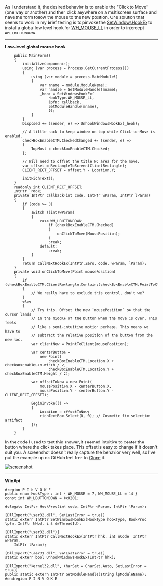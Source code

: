 As I understand it, the desired behavior is to enable the "Click to Move" (one way or another) and then click anywhere on a multiscreen surface and have the form follow the mouse to the new position. One solution that seems to work in my brief testing is to pinvoke the [SetWindowsHookEx](http://pinvoke.net/default.aspx/user32/SetWindowsHookEx.html) to install a global low level hook for [WH_MOUSE_LL](https://learn.microsoft.com/en-us/windows/win32/winmsg/about-hooks#wh_mouse_ll) in order to intercept `WM_LBUTTONDOWN`.
***

**Low-level global mouse hook**

        public MainForm()
        {
            InitializeComponent();
            using (var process = Process.GetCurrentProcess())
            {
                using (var module = process.MainModule!)
                {
                    var mname = module.ModuleName!;
                    var handle = GetModuleHandle(mname);
                    _hook = SetWindowsHookEx(
                        HookType.WH_MOUSE_LL,
                        lpfn: callback,
                        GetModuleHandle(mname),
                        0);
                }
            }
            Disposed += (sender, e) => UnhookWindowsHookEx(_hook);

            // A little hack to keep window on top while Click-to-Move is enabled.
            checkBoxEnableCTM.CheckedChanged += (sender, e) =>
            {
                TopMost = checkBoxEnableCTM.Checked;
            };

            // Will need to offset the title NC area for the move.
            var offset = RectangleToScreen(ClientRectangle);
            CLIENT_RECT_OFFSET = offset.Y - Location.Y;

            initRichText();
        }
        readonly int CLIENT_RECT_OFFSET;
        IntPtr _hook;
        private IntPtr callback(int code, IntPtr wParam, IntPtr lParam)
        {
            if (code >= 0)
            {
                switch ((int)wParam)
                {
                    case WM_LBUTTONDOWN:
                        if (checkBoxEnableCTM.Checked)
                        {
                            onClickToMove(MousePosition);
                        }
                        break;
                    default:
                        break;
                }
            }
            return CallNextHookEx(IntPtr.Zero, code, wParam, lParam);
        }
        private void onClickToMove(Point mousePosition)
        {
            if (checkBoxEnableCTM.ClientRectangle.Contains(checkBoxEnableCTM.PointToClient(mousePosition)))
            {
                // We really have to exclude this control, don't we?
            }
            else
            {
                // Try this. Offset the new `mousePosition` so that the cursor lands
                // in the middle of the button when the move is over. This feels
                // like a semi-intuitive motion perhaps. This means we have to
                // subtract the relative position of the button from the new loc.
                var clientNew = PointToClient(mousePosition);

                var centerButton =
                    new Point(
                        checkBoxEnableCTM.Location.X + checkBoxEnableCTM.Width / 2,
                        checkBoxEnableCTM.Location.Y + checkBoxEnableCTM.Height / 2);

                var offsetToNow = new Point(
                    mousePosition.X - centerButton.X,
                    mousePosition.Y - centerButton.Y - CLIENT_RECT_OFFSET);

                BeginInvoke(() =>
                {
                    Location = offsetToNow;                    
                    richTextBox.Select(0, 0); // Cosmetic fix selection artifact
                });
            }
        }

In the code I used to test this answer, it seemed intuitive to center the button where the click takes place. This offset is easy to change if it doesn't suit you. A screenshot doesn't really capture the behavior very well, so I've put the example up on GitHub feel free to [Clone](https://github.com/IVSoftware/move-with-mouse-click.git) it.


[![screenshot][1]][1]
***
**WinApi**


    #region P I N V O K E
    public enum HookType : int { WH_MOUSE = 7, WH_MOUSE_LL = 14 }
    const int WM_LBUTTONDOWN = 0x0201;

    delegate IntPtr HookProc(int code, IntPtr wParam, IntPtr lParam);

    [DllImport("user32.dll", SetLastError = true)]
    static extern IntPtr SetWindowsHookEx(HookType hookType, HookProc lpfn, IntPtr hMod, int dwThreadId);

    [DllImport("user32.dll")]
    static extern IntPtr CallNextHookEx(IntPtr hhk, int nCode, IntPtr wParam,
        IntPtr lParam);

    [DllImport("user32.dll", SetLastError = true)]
    static extern bool UnhookWindowsHookEx(IntPtr hhk);

    [DllImport("kernel32.dll", CharSet = CharSet.Auto, SetLastError = true)]
    public static extern IntPtr GetModuleHandle(string lpModuleName);
    #endregion P I N V O K E

  [1]: https://i.stack.imgur.com/r4b3S.png